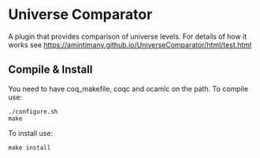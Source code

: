 # Universe Comparator

A plugin that provides comparison of universe levels. For details of how it works see https://amintimany.github.io/UniverseComparator/html/test.html

## Compile & Install
You need to have coq_makefile, coqc and ocamlc on the path. To compile use:

``./configure.sh``<br/>
``make``<br/>

To install use:<br/>

``make install``
